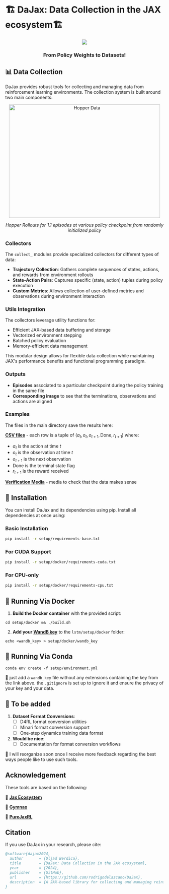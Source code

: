 # 🏗️ DaJax: Data Collection in the JAX ecosystem🏗️
 
<p align="center">
    <img src="https://img.shields.io/badge/license-Apache2.0-blue.svg" /></a>
</p>

<h3 align="center">
    <strong>From Policy Weights to Datasets!</strong>
</h3>

## 📊 Data Collection

DaJax provides robust tools for collecting and managing data from reinforcement learning environments. The collection system is built around two main components:

<p align="center">
  <img src="animation.gif" alt="Hopper Data" width="480" height="360">
</p>
<p align="center">
  <em>Hopper Rollouts for 1.1 episodes at various policy checkpoint from randomly initialized policy</em>
</p>

### Collectors
The `collect_` modules provide specialized collectors for different types of data:

- **Trajectory Collection**: Gathers complete sequences of states, actions, and rewards from environment rollouts
- **State-Action Pairs**: Captures specific (state, action) tuples during policy execution
- **Custom Metrics**: Allows collection of user-defined metrics and observations during environment interaction

### Utils Integration
The collectors leverage utility functions for:
- Efficient JAX-based data buffering and storage
- Vectorized environment stepping
- Batched policy evaluation
- Memory-efficient data management

This modular design allows for flexible data collection while maintaining JAX's performance benefits and functional programming paradigm.

### Outputs

- **Episodes** associated to a particular checkpoint during the policy training in the same file
- **Corresponding image** to see that the terminations, observations and actions are aligned

### Examples

The files in the main directory save the results here:

[**CSV files**](data/expert_data/) - each row is a tuple of  $(a_t, o_t, o_{t+1}, \text{Done}, r_{t+1})$ where:
- $a_t$ is the action at time $t$
- $o_t$ is the observation at time $t$
- $o_{t+1}$ is the next observation
- $\text{Done}$ is the terminal state flag
- $r_{t+1}$ is the reward received
 

[**Verification Media**](data/media/) - media to check that the data makes sense



## 🔩 Installation

You can install DaJax and its dependencies using pip. Install all dependencies at once using:

### Basic Installation
```bash
pip install -r setup/requirements-base.txt
```

### For CUDA Support
```bash
pip install -r setup/docker/requirements-cuda.txt
```

### For CPU-only
```bash
pip install -r setup/docker/requirements-cpu.txt
```

## 🐳 Running Via Docker

1. **Build the Docker container** with the provided script:
```
cd setup/docker && ./build.sh
```
2. **Add your [WandB key](https://wandb.ai/authorize)** to the `lstm/setup/docker` folder:

```
echo <wandb_key> > setup/docker/wandb_key
```
## 🐍 Running Via Conda

```
conda env create -f setup/environment.yml
```



👼 just add a `wandb_key` file without any extensions containing the key from the link above. the `.gitignore` is set up to ignore it and ensure the privacy of your key and your data. 

## 📝 To be added

1. **Dataset Format Conversions**:
   - [ ] D4RL format conversion utilities
   - [ ] Minari format conversion support
   - [ ] One-step dynamics training data format

2. **Would be nice**:
   - [ ] Documentation for format conversion workflows

 😬 I will reorganize soon once I receive more feedback regarding the best ways people like to use such tools. 

##  Acknowledgement

These tools are based on the following:

🚀 **[Jax Ecosystem](https://github.com/jax-ml/jax_)** 

💪 **[Gymnax](https://github.com/RobertTLange/gymnax)** 

🌟 **[PureJaxRL](https://github.com/luchris429/purejaxrl/tree/main)** 

## Citation

If you use DaJax in your research, please cite:

```bibtex
@software{dajax2024,
  author       = {Uljad Berdica},
  title        = {DaJax: Data Collection in the JAX ecosystem},
  year         = {2024},
  publisher    = {GitHub},
  url          = {https://github.com/rodrigodelazcano/DaJax},
  description  = {A JAX-based library for collecting and managing reinforcement learning datasets}
}
```
